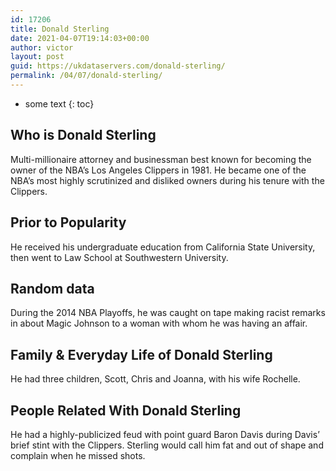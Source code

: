 ```yaml
---
id: 17206
title: Donald Sterling
date: 2021-04-07T19:14:03+00:00
author: victor
layout: post
guid: https://ukdataservers.com/donald-sterling/
permalink: /04/07/donald-sterling/
---
```


* some text
{: toc}


## Who is Donald Sterling



Multi-millionaire attorney and businessman best known for becoming the owner of the NBA&#8217;s Los Angeles Clippers in 1981. He became one of the NBA&#8217;s most highly scrutinized and disliked owners during his tenure with the Clippers.

                
                
                
## Prior to Popularity



He received his undergraduate education from California State University, then went to Law School at Southwestern University.

                
                
                
## Random data



During the 2014 NBA Playoffs, he was caught on tape making racist remarks in about Magic Johnson to a woman with whom he was having an affair. 

                
                
                
## Family & Everyday Life of Donald Sterling



He had three children, Scott, Chris and Joanna, with his wife Rochelle.

                
                
                
## People Related With Donald Sterling



He had a highly-publicized feud with point guard Baron Davis during Davis&#8217; brief stint with the Clippers. Sterling would call him fat and out of shape and complain when he missed shots.

                
              
            
          
          
          